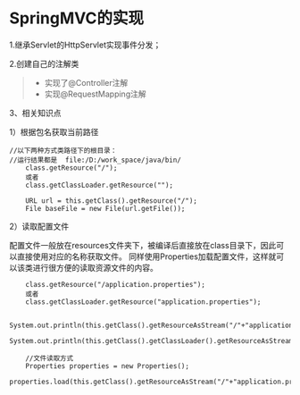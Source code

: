 # SpringMVC的实现

1.继承Servlet的HttpServlet实现事件分发；

2.创建自己的注解类

> - 实现了@Controller注解
> - 实现@RequestMapping注解 

3、相关知识点

1）根据包名获取当前路径

```
//以下两种方式类路径下的根目录：
//运行结果都是  file:/D:/work_space/java/bin/
    class.getResource("/");
    或者
    class.getClassLoader.getResource("");
    
    URL url = this.getClass().getResource("/");
    File baseFile = new File(url.getFile());

```

2）读取配置文件

配置文件一般放在resources文件夹下，被编译后直接放在class目录下，因此可以直接使用对应的名称获取文件。
同样使用Properties加载配置文件，这样就可以该类进行很方便的读取资源文件的内容。

```
    class.getResource("/application.properties");
    或者
    class.getClassLoader.getResource("application.properties");
    
    System.out.println(this.getClass().getResourceAsStream("/"+"application.properties"));
    System.out.println(this.getClass().getClassLoader().getResourceAsStream("application.properties"));
        
    //文件读取方式    
    Properties properties = new Properties();
    properties.load(this.getClass().getResourceAsStream("/"+"application.properties"));

```
